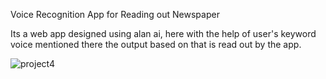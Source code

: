 Voice Recognition App for Reading out Newspaper

Its a web app designed using alan ai, here with the help of user's keyword voice mentioned there the output based on that is read out by the app.

![project4](https://user-images.githubusercontent.com/53965560/105036999-6ebd9300-5a85-11eb-8b5b-3dde601044eb.jpg)
